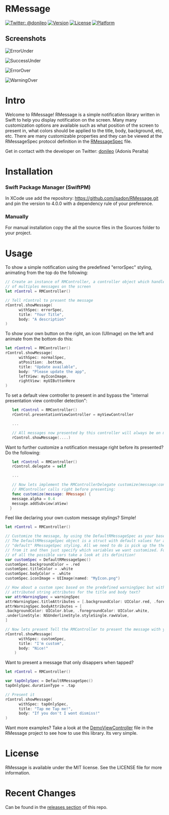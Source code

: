 RMessage
==========

[![Twitter: @donileo](https://img.shields.io/badge/contact-@donileo-blue.svg?style=flat)](https://twitter.com/donileo)
[![Version](https://img.shields.io/cocoapods/v/RMessage.svg?style=flat)](http://cocoadocs.org/docsets/RMessage)
[![License](https://img.shields.io/cocoapods/l/RMessage.svg?style=flat)](http://cocoadocs.org/docsets/RMessage)
[![Platform](https://img.shields.io/cocoapods/p/RMessage.svg?style=flat)](http://cocoadocs.org/docsets/RMessage)

## Screenshots

![ErrorUnder](Screenshots/ErrorUnder.png)

![SuccessUnder](Screenshots/SuccessUnder.png)

![ErrorOver](Screenshots/ErrorOver.png)

![WarningOver](Screenshots/WarningOver.png)

# Intro
Welcome to RMessage! RMessage is a simple notification library written in Swift to help you display notification on the screen. Many many customization options are available such as what position of the screen to present in, what colors should be applied to the title, body, background, etc, etc. There are many customizable properties and they can be viewed at the RMessageSpec protocol definition in the [RMessageSpec](https://github.com/donileo/RMessage/blob/master/Sources/RMessage/RMessageSpec.swift) file.

Get in contact with the developer on Twitter: [donileo](https://twitter.com/donileo) (Adonis Peralta)

# Installation
### Swift Package Manager (SwiftPM)
In XCode use add the repository: https://github.com/isadon/RMessage.git and pin
the version to 4.0.0 with a dependency rule of your preference.

### Manually
For manual installation copy the all the source files in the Sources folder to your project.

# Usage

To show a simple notification using the predefined "errorSpec" styling, animating from the top do the following:

```swift
// Create an instance of RMController, a controller object which handles the presentation
// of multiples messages on the screen
let rControl = RMController()

// Tell rControl to present the message
rControl.showMessage(
      withSpec: errorSpec,
      title: "Your Title",
      body: "A description"
)
```

To show your own button on the right, an icon (UIImage) on the left and animate from the bottom do this:

```swift
let rControl = RMController()
rControl.showMessage(
      withSpec: normalSpec,
      atPosition: .bottom,
      title: "Update available",
      body: "Please update the app",
      leftView: myIconImage,
      rightView: myUIButtonHere
)
```

To set a default view controller to present in and bypass the "internal presentation view controller detection":

```swift
   let rControl = RMController()
   rControl.presentationViewController = myViewController

   ...

   // All messages now presented by this controller will always be on myViewController
   rControl.showMessage(....)
```

Want to further customize a notification message right before its presented? Do the following:
```swift
   let rControl = RMController()
   rControl.delegate = self

   ...

   // Now lets implement the RMControllerDelegate customize(message:controller:) method which
   // RMController calls right before presenting:
   func customize(message: RMessage) {
   message.alpha = 0.4
   message.addSubview(aView)
  }
```

Feel like declaring your own custom message stylings? Simple!

```swift
let rControl = RMController()

// Customize the message, by using the DefaultRMessageSpec as your base.
// The DefaultRMessageSpec object is a struct with default values for a
// "default" RMessageSpec styling. All we need to do is pick up the the defaults
// from it and then just specify which variables we want customized. For a list
// of all the possible vars take a look at its definition!
var customSpec = DefaultRMessageSpec()
customSpec.backgroundColor = .red
customSpec.titleColor = .white
customSpec.bodyColor = .white
customSpec.iconImage = UIImage(named: "MyIcon.png")

// How about a custom spec based on the predefined warningSpec but with
// attributed string attributes for the title and body text?
var attrWarningSpec = warningSpec
attrWarningSpec.titleAttributes = [.backgroundColor: UIColor.red, .foregroundColor: UIColor.white]
attrWarningSpec.bodyAttributes = [
.backgroundColor: UIColor.blue, .foregroundColor: UIColor.white,
.underlineStyle: NSUnderlineStyle.styleSingle.rawValue,
]

// Now lets present Tell the RMController to present the message with your custom stylings.
rControl.showMessage(
      withSpec: customSpec,
      title: "I'm custom",
      body: "Nice!"
    )
```

Want to present a message that only disappers when tapped?

```swift
let rControl = RMController()

var tapOnlySpec = DefaultRMessageSpec()
tapOnlySpec.durationType = .tap

// Present it
rControl.showMessage(
      withSpec: tapOnlySpec,
      title: "Tap me Tap me!",
      body: "If you don't I wont dismiss!"
)
```

Want more examples? Take a look at the [DemoViewController](https://github.com/donileo/RMessage/blob/master/Demo/DemoViewController.swift) file in the RMessage project to see how to use this library. Its very simple.

# License
RMessage is available under the MIT license. See the LICENSE file for more information.

# Recent Changes
Can be found in the [releases section](https://github.com/donileo/RMessage/releases) of this repo.
